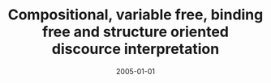 ---
# Documentation: https://wowchemy.com/docs/managing-content/

title: Compositional, variable free, binding free and structure oriented discource
  interpretation
subtitle: ''
summary: ''
authors:
- piasecki
tags: []
categories: []
date: '2005-01-01'
lastmod: 2022-10-07T05:09:18Z
featured: false
draft: false

# Featured image
# To use, add an image named `featured.jpg/png` to your page's folder.
# Focal points: Smart, Center, TopLeft, Top, TopRight, Left, Right, BottomLeft, Bottom, BottomRight.
image:
  caption: ''
  focal_point: ''
  preview_only: false

# Projects (optional).
#   Associate this post with one or more of your projects.
#   Simply enter your project's folder or file name without extension.
#   E.g. `projects = ["internal-project"]` references `content/project/deep-learning/index.md`.
#   Otherwise, set `projects = []`.
projects: []
publishDate: '2022-10-07T05:09:16.902890Z'
publication_types:
- '1'
abstract: ''
publication: '*Human language technologies as a challenge for computer science and
  linguistics. 2nd Language & Technology Conference. Proceedings, Poznań, April 21-23,
  2005*'
---